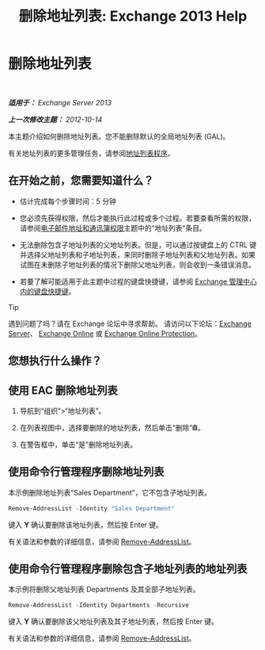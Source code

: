 ﻿---
title: '删除地址列表: Exchange 2013 Help'
TOCTitle: 删除地址列表
ms:assetid: 39a313f3-41d4-4c8f-af67-df2316f3687f
ms:mtpsurl: https://technet.microsoft.com/zh-cn/library/Aa997294(v=EXCHG.150)
ms:contentKeyID: 50490329
ms.date: 01/11/2018
mtps_version: v=EXCHG.150
ms.translationtype: HT
---

# 删除地址列表

 

_**适用于：** Exchange Server 2013_

_**上一次修改主题：** 2012-10-14_

本主题介绍如何删除地址列表。您不能删除默认的全局地址列表 (GAL)。

有关地址列表的更多管理任务，请参阅[地址列表程序](address-list-procedures-exchange-2013-help.md)。

## 在开始之前，您需要知道什么？

  - 估计完成每个步骤时间：5 分钟

  - 您必须先获得权限，然后才能执行此过程或多个过程。若要查看所需的权限，请参阅[电子邮件地址和通讯簿权限](email-address-and-address-book-permissions-exchange-2013-help.md)主题中的“地址列表”条目。

  - 无法删除包含子地址列表的父地址列表。但是，可以通过按键盘上的 CTRL 键并选择父地址列表和子地址列表，来同时删除子地址列表和父地址列表。如果试图在未删除子地址列表的情况下删除父地址列表，则会收到一条错误消息。

  - 若要了解可能适用于此主题中过程的键盘快捷键，请参阅 [Exchange 管理中心内的键盘快捷键](keyboard-shortcuts-in-the-exchange-admin-center-exchange-online-protection-help.md)。

> [!TIP]  
> 遇到问题了吗？请在 Exchange 论坛中寻求帮助。 请访问以下论坛：<a href="https://go.microsoft.com/fwlink/p/?linkid=60612">Exchange Server</a>、 <a href="https://go.microsoft.com/fwlink/p/?linkid=267542">Exchange Online</a> 或 <a href="https://go.microsoft.com/fwlink/p/?linkid=285351">Exchange Online Protection</a>。


## 您想执行什么操作？

## 使用 EAC 删除地址列表

1.  导航到“组织”\>“地址列表”。

2.  在列表视图中，选择要删除的地址列表，然后单击“删除”![删除图标](images/JJ657511.14f639f6-61e8-4418-bbfb-0db14de9d2f5(EXCHG.150).gif "删除图标")。

3.  在警告框中，单击“是”删除地址列表。

## 使用命令行管理程序删除地址列表

本示例删除地址列表“Sales Department”，它不包含子地址列表。

```powershell
Remove-AddressList -Identity "Sales Department"
```

键入 **Y** 确认要删除该地址列表，然后按 Enter 键。

有关语法和参数的详细信息，请参阅 [Remove-AddressList](https://technet.microsoft.com/zh-cn/library/bb124342\(v=exchg.150\))。

## 使用命令行管理程序删除包含子地址列表的地址列表

本示例将删除父地址列表 Departments 及其全部子地址列表。

```powershell
Remove-AddressList -Identity Departments -Recursive
```

键入 **Y** 确认要删除该父地址列表及其子地址列表，然后按 Enter 键。

有关语法和参数的详细信息，请参阅 [Remove-AddressList](https://technet.microsoft.com/zh-cn/library/bb124342\(v=exchg.150\))。

